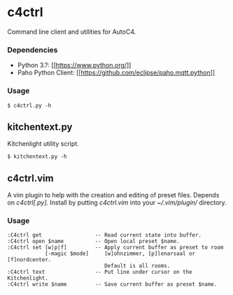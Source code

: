 # c4ctrl
Command line client and utilities for AutoC4.

### Dependencies
* Python 3.?: [[https://www.python.org/]]
* Paho Python Client: [[https://github.com/eclipse/paho.mqtt.python]]

### Usage
```
$ c4ctrl.py -h
```

## kitchentext.py
Kitchenlight utility script.

```
$ kitchentext.py -h
```

## c4ctrl.vim
A vim plugin to help with the creation and editing of preset files.
Depends on *c4ctrl[.py]*. Install by putting *c4ctrl.vim* into your
*~/.vim/plugin/* directory.

### Usage
```
:C4ctrl get                 -- Read current state into buffer.
:C4ctrl open $name          -- Open local preset $name.
:C4ctrl set [w|p|f]         -- Apply current buffer as preset to room
            [-magic $mode]     [w]ohnzimmer, [p]lenarsaal or [f]nordcenter.
                               Default is all rooms.
:C4ctrl text                -- Put line under cursor on the Kitchenlight.
:C4ctrl write $name         -- Save current buffer as preset $name.
```
